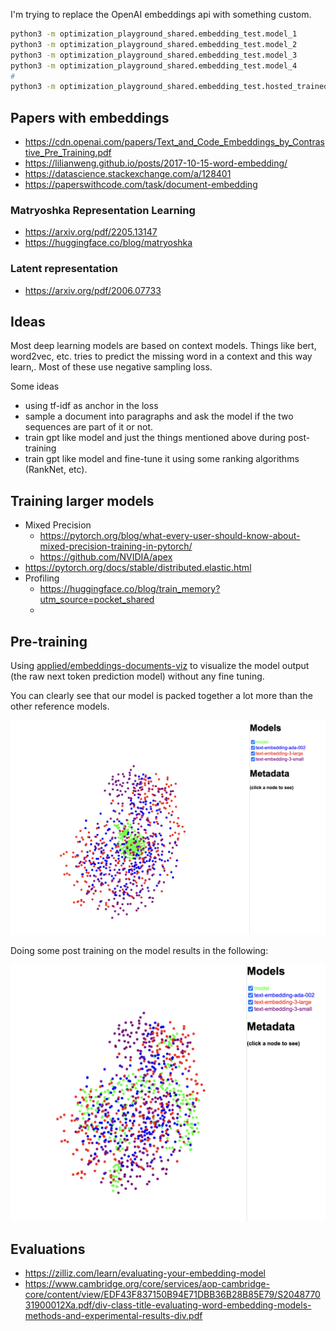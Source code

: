 I'm trying to replace the OpenAI embeddings api with something custom.

```bash
python3 -m optimization_playground_shared.embedding_test.model_1
python3 -m optimization_playground_shared.embedding_test.model_2
python3 -m optimization_playground_shared.embedding_test.model_3
python3 -m optimization_playground_shared.embedding_test.model_4
# 
python3 -m optimization_playground_shared.embedding_test.hosted_trained_models
```

## Papers with embeddings
- https://cdn.openai.com/papers/Text_and_Code_Embeddings_by_Contrastive_Pre_Training.pdf
- https://lilianweng.github.io/posts/2017-10-15-word-embedding/
- https://datascience.stackexchange.com/a/128401
- https://paperswithcode.com/task/document-embedding

### Matryoshka Representation Learning
- https://arxiv.org/pdf/2205.13147
- https://huggingface.co/blog/matryoshka

### Latent representation
- https://arxiv.org/pdf/2006.07733
  
## Ideas
Most deep learning models are based on context models. Things like bert, word2vec, etc. tries to predict the missing word in a context and this way learn,. Most of these use negative sampling loss. 

Some ideas
- using tf-idf as anchor in the loss
- sample a document into paragraphs and ask the model if the two sequences are part of it or not.
- train gpt like model and just the things mentioned above during post-training
- train gpt like model and fine-tune it using some ranking algorithms (RankNet, etc).

## Training larger models
- Mixed Precision
  - https://pytorch.org/blog/what-every-user-should-know-about-mixed-precision-training-in-pytorch/
  - https://github.com/NVIDIA/apex
- https://pytorch.org/docs/stable/distributed.elastic.html
- Profiling
  - https://huggingface.co/blog/train_memory?utm_source=pocket_shared
  - 

## Pre-training 
Using [applied/embeddings-documents-viz](applied/embeddings-documents-viz) to visualize the model output (the raw next token prediction model) without any fine tuning. 

You can clearly see that our model is packed together a lot more than the other reference models.

![vis](./readme/embeddings_viz.png)

Doing some post training on the model results in the following:

![vis](./readme/embeddings_viz_post_training.png)


## Evaluations
- https://zilliz.com/learn/evaluating-your-embedding-model
- https://www.cambridge.org/core/services/aop-cambridge-core/content/view/EDF43F837150B94E71DBB36B28B85E79/S204877031900012Xa.pdf/div-class-title-evaluating-word-embedding-models-methods-and-experimental-results-div.pdf
